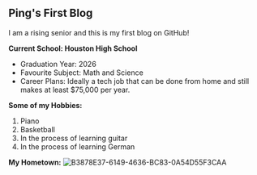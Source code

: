## Ping's First Blog

I am a rising senior and this is my first blog on GitHub! 

**Current School: Houston High School**
- Graduation Year: 2026
- Favourite Subject: Math and Science
- Career Plans: Ideally a tech job that can be done from home and still makes at least $75,000 per year.

**Some of my Hobbies:**
1. Piano
2. Basketball
3. In the process of learning guitar
4. In the process of learning German

**My Hometown:** ![B3878E37-6149-4636-BC83-0A54D55F3CAA](https://github.com/user-attachments/assets/c54485fa-e8dd-40db-8ea0-16cdc51d2254)
